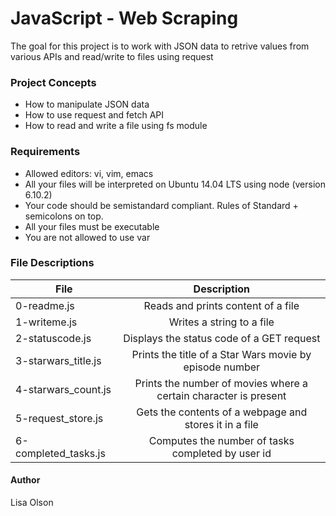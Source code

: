 # JavaScript - Web Scraping
The goal for this project is to work with JSON data to retrive values from various APIs and read/write to files using request
 
### Project Concepts
- How to manipulate JSON data
- How to use request and fetch API
- How to read and write a file using fs module

### Requirements
- Allowed editors: vi, vim, emacs
- All your files will be interpreted on Ubuntu 14.04 LTS using node (version 6.10.2)
- Your code should be semistandard compliant. Rules of Standard + semicolons on top.
- All your files must be executable
- You are not allowed to use var

### File Descriptions
| File | Description |
| ------------- |:-------------:|
| 0-readme.js | Reads and prints content of a file |
| 1-writeme.js | Writes a string to a file |
| 2-statuscode.js | Displays the status code of a GET request |
| 3-starwars_title.js | Prints the title of a Star Wars movie by episode number |
| 4-starwars_count.js | Prints the number of movies where a certain character is present 
| 5-request_store.js | Gets the contents of a webpage and stores it in a file |
| 6-completed_tasks.js | Computes the number of tasks completed by user id | 

#### Author
Lisa Olson
